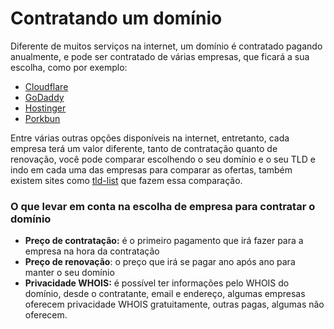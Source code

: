 # Contratando um domínio

Diferente de muitos serviços na internet, um domínio é contratado pagando anualmente, e pode ser contratado de várias empresas, que ficará a sua escolha, como por exemplo:

* [Cloudflare](https://www.cloudflare.com/)
* [GoDaddy](https://www.godaddy.com)
* [Hostinger](https://www.hostinger.com/)
* [Porkbun](https://porkbun.com/)

Entre várias outras opções disponíveis na internet, entretanto, cada empresa terá um valor diferente, tanto de contratação quanto de renovação, você pode comparar escolhendo o seu domínio e o seu TLD e indo em cada uma das empresas para comparar as ofertas, também existem sites como [tld-list](https://tld-list.com/) que fazem essa comparação.

### O que levar em conta na escolha de empresa para contratar o domínio

* **Preço de contratação:** é o primeiro pagamento que irá fazer para a empresa na hora da contratação
* **Preço de renovação**: o preço que irá se pagar ano após ano para manter o seu domínio
* **Privacidade WHOIS:** é possível ter informações pelo WHOIS do domínio, desde o contratante, email e endereço, algumas empresas oferecem privacidade WHOIS gratuitamente, outras pagas, algumas não oferecem.
